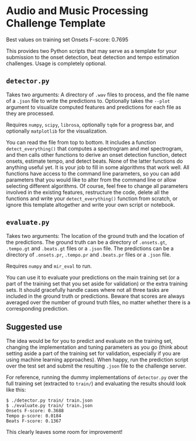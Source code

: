 Audio and Music Processing Challenge Template
=============================================

Best values on training set
Onsets F-score: 0.7695

This provides two Python scripts that may serve as a template for your submission to the onset detection, beat detection and tempo estimation challenges. Usage is completely optional.

`detector.py`
-------------

Takes two arguments: A directory of `.wav` files to process, and the file name of a `.json` file to write the predictions to. Optionally takes the `--plot` argument to visualize computed features and predictions for each file as they are processed.

Requires `numpy`, `scipy`, `librosa`, optionally `tqdm` for a progress bar, and optionally `matplotlib` for the visualization.

You can read the file from top to bottom. It includes a function `detect_everything()` that computes a spectrogram and mel spectrogram, and then calls other functions to derive an onset detection function, detect onsets, estimate tempo, and detect beats. None of the latter functions do anything useful yet. It is your job to fill in some algorithms that work well. All functions have access to the command line parameters, so you can add parameters that you would like to alter from the command line or allow selecting different algorithms. Of course, feel free to change all parameters involved in the existing features, restructure the code, delete all the functions and write your `detect_everything()` function from scratch, or ignore this template altogether and write your own script or notebook.

`evaluate.py`
-------------

Takes two arguments: The location of the ground truth and the location of the predictions. The ground truth can be a directory of `.onsets.gt`, `.tempo.gt` and `.beats.gt` files or a `.json` file. The predictions can be a directory of `.onsets.pr`, `.tempo.pr` and `.beats.pr` files or a `.json` file.

Requires `numpy` and `mir_eval` to run.

You can use it to evaluate your predictions on the main training set (or a part of the training set that you set aside for validation) or the extra training sets. It should gracefully handle cases where not all three tasks are included in the ground truth or predictions. Beware that scores are always averaged over the number of ground truth files, no matter whether there is a corresponding prediction.

Suggested use
-------------

The idea would be for you to predict and evaluate on the training set, changing the implementation and tuning parameters as you go (think about setting aside a part of the training set for validation, especially if you are using machine learning approaches). When happy, run the prediction script over the test set and submit the resulting `.json` file to the challenge server.

For reference, running the dummy implementations of `detector.py` over the full training set (extracted to `train/`) and evaluating the results should look like this:
```
$ ./detector.py train/ train.json
$ ./evaluate.py train/ train.json
Onsets F-score: 0.3688
Tempo p-score: 0.0184
Beats F-score: 0.1367
```
This clearly leaves some room for improvement!
